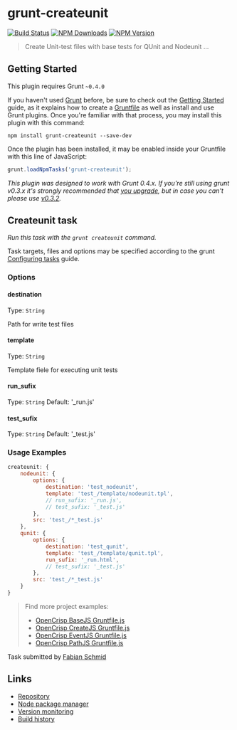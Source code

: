 # grunt-createunit

[![Build Status](https://travis-ci.org/fabian-schmid/grunt-createunit.svg)](https://travis-ci.org/fabian-schmid/grunt-createunit)
[![NPM Downloads](https://img.shields.io/npm/dm/grunt-createunit.svg)](https://www.npmjs.com/package/grunt-createunit)
[![NPM Version](https://img.shields.io/npm/v/grunt-createunit.svg)](https://www.npmjs.com/package/grunt-createunit)

> Create Unit-test files with base tests for QUnit and Nodeunit ...



## Getting Started
This plugin requires Grunt `~0.4.0`

If you haven't used [Grunt](http://gruntjs.com/) before, be sure to check out the [Getting Started](http://gruntjs.com/getting-started) guide, as it explains how to create a [Gruntfile](http://gruntjs.com/sample-gruntfile) as well as install and use Grunt plugins. Once you're familiar with that process, you may install this plugin with this command:

```shell
npm install grunt-createunit --save-dev
```

Once the plugin has been installed, it may be enabled inside your Gruntfile with this line of JavaScript:

```js
grunt.loadNpmTasks('grunt-createunit');
```

*This plugin was designed to work with Grunt 0.4.x. If you're still using grunt v0.3.x it's strongly recommended that [you upgrade](http://gruntjs.com/upgrading-from-0.3-to-0.4), but in case you can't please use [v0.3.2](https://github.com/gruntjs/grunt-contrib-clean/tree/grunt-0.3-stable).*



## Createunit task
_Run this task with the `grunt createunit` command._

Task targets, files and options may be specified according to the grunt [Configuring tasks](http://gruntjs.com/configuring-tasks) guide.

### Options

#### destination
Type: `String`

Path for write test files

#### template
Type: `String`  

Template fiele for executing unit tests

#### run_sufix
Type: `String`
Default: '_run.js'  

#### test_sufix
Type: `String`
Default: '_test.js'  

### Usage Examples

```js
createunit: {
    nodeunit: {
        options: {
            destination: 'test_nodeunit',
            template: 'test_/template/nodeunit.tpl',
            // run_sufix: '_run.js',
            // test_sufix: '_test.js'
        },
        src: 'test_/*_test.js'
    },
    qunit: {
        options: {
            destination: 'test_qunit',
            template: 'test_/template/qunit.tpl',
            run_sufix: '_run.html',
            // test_sufix: '_test.js'
        },
        src: 'test_/*_test.js'
    }
}
```

> Find more project examples:
>  * [OpenCrisp BaseJS Gruntfile.js](https://github.com/OpenCrisp/Crisp.BaseJS/blob/master/Gruntfile.js)
>  * [OpenCrisp CreateJS Gruntfile.js](https://github.com/OpenCrisp/Crisp.CreateJS/blob/master/Gruntfile.js)
>  * [OpenCrisp EventJS Gruntfile.js](https://github.com/OpenCrisp/Crisp.EventJS/blob/master/Gruntfile.js)
>  * [OpenCrisp PathJS Gruntfile.js](https://github.com/OpenCrisp/Crisp.PathJS/blob/master/Gruntfile.js)

Task submitted by [Fabian Schmid](http://fabian.wca.at/)

## Links
 * [Repository](https://github.com/fabian-schmid/grunt-createunit)
 * [Node package manager](https://www.npmjs.com/package/grunt-createunit)
 * [Version monitoring](https://www.versioneye.com/nodejs/grunt-createunit)
 * [Build history](https://travis-ci.org/fabian-schmid/grunt-createunit)
